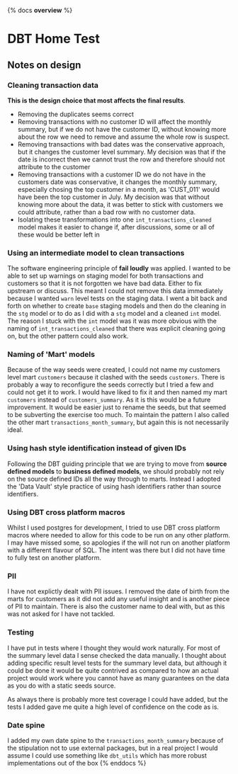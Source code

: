 {% docs __overview__ %}
# DBT Home Test
## Notes on design
### Cleaning transaction data
**This is the design choice that most affects the final results**.
* Removing the duplicates seems correct
* Removing transactions with no customer ID will affect the monthly summary, but if we do not have the customer ID,
without knowing more about the row we need to remove and assume the whole row is suspect.
* Removing transactions with bad dates was the conservative approach, but it changes the customer level summary.
My decision was that if the date is incorrect then we cannot trust the row and therefore should not attribute to the customer
* Removing transactions with a customer ID we do not have in the customers date was conservative, it changes the monthly summary,
especially chosing the top customer in a month, as 'CUST_011' would have been the top customer in July. My decision was that
without knowing more about the data, it was better to stick with customers we could attribute, rather than a bad row with no
customer data.
* Isolating these transformations into one `int_transactions_cleaned` model makes it easier to change if, after discussions,
some or all of these would be better left in

### Using an intermediate model to clean transactions
The software engineering principle of **fail loudly** was applied. I wanted to be able to set up warnings on staging model for both transactions
and customers so that it is not forgotten we have bad data. Either to fix upstream or discuss. This meant I could not remove this data immediately
because I wanted `warn` level tests on the staging data. I went a bit back and forth on whether to create `base` staging models and then
do the cleaning in the `stg` model or to do as I did with a `stg` model and a cleaned `int` model. The reason I stuck with the `int` model
was it was more obvious with the naming of `int_transactions_cleaned` that there was explicit cleaning going on, but the other pattern could also work.

### Naming of 'Mart' models
Because of the way seeds were created, I could not name my customers level mart `customers` because it clashed with the seeds `customers`.
There is probably a way to reconfigure the seeds correctly but I tried a few and could not get it to work. I would have liked to fix it
and then named my mart `customers` instead of `customers_summary`. As it is this would be a future improvement. It would be easier just to
rename the seeds, but that seemed to be subverting the exercise too much.
To maintain the pattern I also called the other mart `transactions_month_summary`, but again this is not necessarily ideal.

### Using hash style identification instead of given IDs
Following the DBT guiding principle that we are trying to move from **source defined models** to **business defined models**, we should
probably not rely on the source defined IDs all the way through to marts. Instead I adopted the 'Data Vault' style practice of using hash
identifiers rather than source identifiers.

### Using DBT cross platform macros
Whilst I used postgres for development, I tried to use DBT cross platform macros where needed to allow for this code to be run
on any other platform.
I may have missed some, so apologies if the will not run on another platform with a different flavour of SQL. The intent was there but I did not have time to fully
test on another platform.

### PII
I have not explictly dealt with PII issues. I removed the date of birth from the marts for customers as it did not add any useful insight and
is another piece of PII to maintain. There is also the customer name to deal with, but as this was not asked for I have not tackled.

### Testing
I have put in tests where I thought they would work naturally. For most of the summary level data I sense checked the data manually.
I thought about adding specific result level tests for the summary level data, but although it could be done it would be quite contrived
as compared to how an actual project would work where you cannot have as many guarantees on the data as you do with a static seeds source.

As always there is probably more test coverage I could have added, but the tests I added gave me quite a high level of confidence on the code as is.

### Date spine
I added my own date spine to the `transactions_month_summary` because of the stipulation not to use external packages, but in a real project
I would assume I could use something like `dbt_utils` which has more robust implementations out of the box
{% enddocs %}
